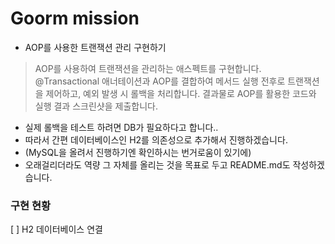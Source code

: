 # Goorm mission
- AOP를 사용한 트랜잭션 관리 구현하기
> AOP를 사용하여 트랜잭션을 관리하는 애스펙트를 구현합니다. @Transactional 애너테이션과 AOP를 결합하여 메서드 실행 전후로 트랜잭션을 제어하고, 예외 발생 시 롤백을 처리합니다. 결과물로 AOP를 활용한 코드와 실행 결과 스크린샷을 제출합니다.
- 실제 롤백을 테스트 하려면 DB가 필요하다고 합니다..
- 따라서 간편 데이터베이스인 H2를 의존성으로 추가해서 진행하겠습니다.
- (MySQL을 올려서 진행하기엔 확인하시는 번거로움이 있기에)
- 오래걸리더라도 역량 그 자체를 올리는 것을 목표로 두고 README.md도 작성하겠습니다.

### 구현 현황
[ ] H2 데이터베이스 연결